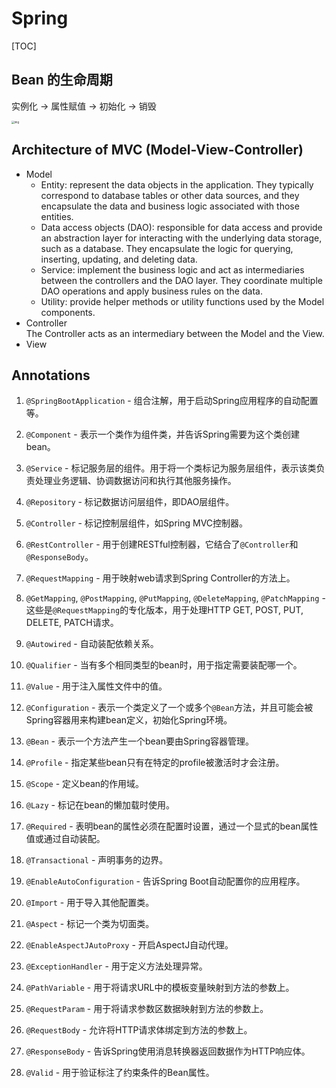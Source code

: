 # Spring

[TOC]

## Bean 的生命周期

实例化 -> 属性赋值 -> 初始化 -> 销毁

<img src="assets/format,png.png" alt="img" style="zoom: 30%;" />



## Architecture of MVC (Model-View-Controller)

* Model
  * Entity: represent the data objects in the application. They typically correspond to database tables or other data sources, and they encapsulate the data and business logic associated with those entities.
  * Data access objects (DAO): responsible for data access and provide an abstraction layer for interacting with the underlying data storage, such as a database. They encapsulate the logic for querying, inserting, updating, and deleting data.
  * Service: implement the business logic and act as intermediaries between the controllers and the DAO layer. They coordinate multiple DAO operations and apply business rules on the data.
  * Utility: provide helper methods or utility functions used by the Model components.
* Controller  
  The Controller acts as an intermediary between the Model and the View. 
* View

## Annotations
1. `@SpringBootApplication` - 组合注解，用于启动Spring应用程序的自动配置等。

2. `@Component` - 表示一个类作为组件类，并告诉Spring需要为这个类创建bean。

3. `@Service` - 标记服务层的组件。用于将一个类标记为服务层组件，表示该类负责处理业务逻辑、协调数据访问和执行其他服务操作。

4. `@Repository` - 标记数据访问层组件，即DAO层组件。

5. `@Controller` - 标记控制层组件，如Spring MVC控制器。

6. `@RestController` - 用于创建RESTful控制器，它结合了`@Controller`和`@ResponseBody`。

7. `@RequestMapping` - 用于映射web请求到Spring Controller的方法上。

8. `@GetMapping`, `@PostMapping`, `@PutMapping`, `@DeleteMapping`, `@PatchMapping` - 这些是`@RequestMapping`的专化版本，用于处理HTTP GET, POST, PUT, DELETE, PATCH请求。

9. `@Autowired` - 自动装配依赖关系。

10. `@Qualifier` - 当有多个相同类型的bean时，用于指定需要装配哪一个。

11. `@Value` - 用于注入属性文件中的值。

12. `@Configuration` - 表示一个类定义了一个或多个`@Bean`方法，并且可能会被Spring容器用来构建bean定义，初始化Spring环境。

13. `@Bean` - 表示一个方法产生一个bean要由Spring容器管理。

14. `@Profile` - 指定某些bean只有在特定的profile被激活时才会注册。

15. `@Scope` - 定义bean的作用域。

16. `@Lazy` - 标记在bean的懒加载时使用。

17. `@Required` - 表明bean的属性必须在配置时设置，通过一个显式的bean属性值或通过自动装配。

18. `@Transactional` - 声明事务的边界。

19. `@EnableAutoConfiguration` - 告诉Spring Boot自动配置你的应用程序。

20. `@Import` - 用于导入其他配置类。

21. `@Aspect` - 标记一个类为切面类。

22. `@EnableAspectJAutoProxy` - 开启AspectJ自动代理。

23. `@ExceptionHandler` - 用于定义方法处理异常。

24. `@PathVariable` - 用于将请求URL中的模板变量映射到方法的参数上。

25. `@RequestParam` - 用于将请求参数区数据映射到方法的参数上。

26. `@RequestBody` - 允许将HTTP请求体绑定到方法的参数上。

27. `@ResponseBody` - 告诉Spring使用消息转换器返回数据作为HTTP响应体。

28. `@Valid` - 用于验证标注了约束条件的Bean属性。

